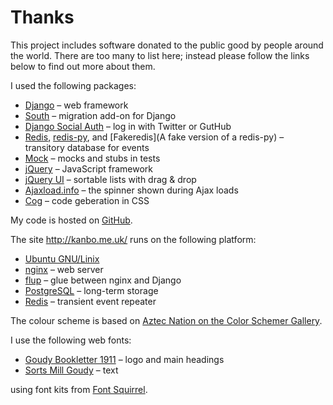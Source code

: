 Thanks
======

This project includes software donated to the public good by people
around the world. There are too many to list here; instead please
follow the links below to  find out more about them.

I used the following packages:

* [Django](http://djangoproject.org/) – web framework
* [South](http://south.aeracode.org/) – migration add-on for Django
* [Django Social Auth](https://github.com/omab/django-social-auth/) – log in with Twitter or GutHub
* [Redis](http://redis.io/),
  [redis-py](https://github.com/andymccurdy/redis-py/),
  and [Fakeredis](A fake version of a redis-py) – transitory database for events
* [Mock](http://www.voidspace.org.uk/python/mock/) – mocks and stubs in tests
* [jQuery](http://jquery.com/) – JavaScript framework
* [jQuery UI](http://jqueryui.com/) – sortable lists with drag & drop
* [Ajaxload.info](http://ajaxload.info/) – the spinner shown during Ajax loads
* [Cog](http://nedbatchelder.com/code/cog/) – code geberation in CSS

My code is hosted on [GitHub](https://github.com/).

The site <http://kanbo.me.uk/> runs on the following platform:

* [Ubuntu GNU/Linix](http://www.ubuntu.com/business/server/overview)
* [nginx](http://nginx.org/en/) – web server
* [flup](http://trac.saddi.com/flup) – glue between nginx and Django
* [PostgreSQL](http://www.postgresql.org/) – long-term storage
* [Redis](http://redis.io/) – transient event repeater

The colour scheme is based on [Aztec Nation on the Color Schemer Gallery][1].

  [1]: http://www.colorschemer.com/schemes/viewscheme.php?id=9811

I use the following web fonts:

- [Goudy Bookletter 1911][3] – logo and main headings
- [Sorts Mill Goudy][4] – text

using font kits from [Font Squirrel][2].

  [2]: http://www.fontsquirrel.com/
  [3]: http://www.theleagueofmoveabletype.com/goudy-bookletter-1911
  [4]: http://www.theleagueofmoveabletype.com/sorts-mill-goudy
